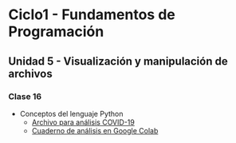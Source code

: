# Ciclo1 - Fundamentos de Programación

## Unidad 5 - Visualización y manipulación de archivos

### Clase 16
* Conceptos del lenguaje Python
  * [Archivo para análisis COVID-19](Casos_positivos_de_COVID-19_en_ColombiaDiezMil.csv)
  * <a href="https://colab.research.google.com/drive/17mWF2g03BnqY3FoVBgH2zs6c-bhWptji?usp=sharing" target="_blank">Cuaderno de análisis en Google Colab</a>